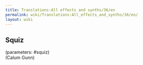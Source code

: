 ```yaml
---
title: Translations:All effects and synths/36/en
permalink: wiki/Translations:All_effects_and_synths/36/en/
layout: wiki
---
```


## Squiz

(parameters: \#squiz)  
(Calum Gunn)
